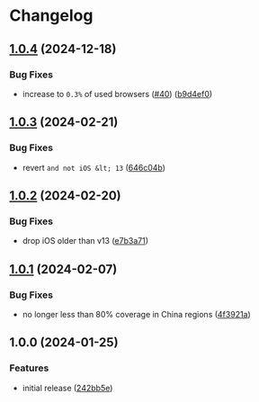 # Changelog

## [1.0.4](https://github.com/sanity-io/browserslist-config/compare/v1.0.3...v1.0.4) (2024-12-18)


### Bug Fixes

* increase to `0.3%` of used browsers ([#40](https://github.com/sanity-io/browserslist-config/issues/40)) ([b9d4ef0](https://github.com/sanity-io/browserslist-config/commit/b9d4ef0b7a9679cbe4b123064bbdb72b90a841e4))

## [1.0.3](https://github.com/sanity-io/browserslist-config/compare/v1.0.2...v1.0.3) (2024-02-21)

### Bug Fixes

- revert `and not iOS &lt; 13` ([646c04b](https://github.com/sanity-io/browserslist-config/commit/646c04bcc4dd0222b2d7a777a83047529c0e644a))

## [1.0.2](https://github.com/sanity-io/browserslist-config/compare/v1.0.1...v1.0.2) (2024-02-20)

### Bug Fixes

- drop iOS older than v13 ([e7b3a71](https://github.com/sanity-io/browserslist-config/commit/e7b3a71f591ed654b5f79a426fa1e5e35df2f6d3))

## [1.0.1](https://github.com/sanity-io/browserslist-config/compare/v1.0.0...v1.0.1) (2024-02-07)

### Bug Fixes

- no longer less than 80% coverage in China regions ([4f3921a](https://github.com/sanity-io/browserslist-config/commit/4f3921ae2d8f52c9d54c1f1efb3dda5922a08904))

## 1.0.0 (2024-01-25)

### Features

- initial release ([242bb5e](https://github.com/sanity-io/browserslist-config/commit/242bb5ee7bbe8d260dc49c7d34b0b1f0d2a1df18))
